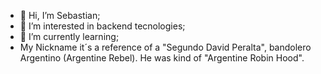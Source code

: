 - 👋 Hi, I’m Sebastian;
- 👀 I’m interested in backend tecnologies;
- 🌱 I’m currently learning;
- My Nickname it´s a reference of a "Segundo David Peralta", bandolero Argentino (Argentine Rebel). He was kind of "Argentine Robin Hood". 
<!---
MateCosido/MateCosido is a ✨ special ✨ repository because its `README.md` (this file) appears on your GitHub profile.
You can click the Preview link to take a look at your changes.
--->
